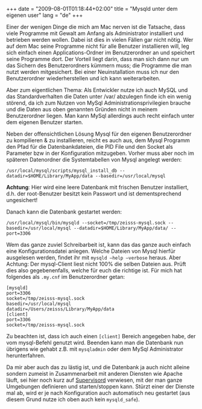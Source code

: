 +++
date = "2009-08-01T01:18:44+02:00"
title = "Mysqld unter dem eigenen user"
lang = "de"
+++

Einer der wenigen Dinge die mich am Mac nerven ist die Tatsache, dass viele Programme mit Gewalt am Anfang als Administrator installiert und betrieben werden wollen. Dabei ist dies in vielen Fällen gar nicht nötig. Wer auf dem Mac seine Programme nicht für alle Benutzer installieren will, leg sich einfach einen Applications-Ordner im Benutzerordner an und speichert seine Programme dort. Der Vorteil liegt darin, dass man sich dann nur um das Sichern des Benutzerordners kümmern muss; die Programme die man nutzt werden mitgesichert. Bei einer Neuinstallation muss ich nur den Benutzerordner wiederherstellen und ich kann weiterarbeiten.

Aber zum eigentlichen Thema: Als Entwickler nutze ich auch MySQL und das Standardverhalten die Daten unter /var/ abzulegen finde ich ein wenig störend, da ich zum Nutzen von MySql Administrationsprivilegien brauche und die Daten aus oben genannten Gründen nicht in meinem Benutzerordner liegen. Man kann MySql allerdings auch recht einfach unter dem eigenen Benutzer starten.


Neben der offensichtlichen Lösung Mysql für den eigenen Benutzerordner zu kompilieren & zu installieren, reicht es auch aus, dem Mysql Programm den Pfad für die Datenbankdateien, die PID File und den Socket als Parameter bzw in der Konfiguration mitzugeben. Vorher muss aber noch im späteren Datenordner die Systemtabellen von Mysql angelegt werden:

```
/usr/local/mysql/scripts/mysql_install_db --datadir=$HOME/Library/MyApp/data --basedir=/usr/local/mysql
```

**Achtung**: Hier wird eine leere Datenbank mit frischen Benutzer installiert, d.h. der root-Benutzer besitzt kein Passwort und ist dementsprechend ungesichert!

Danach kann die Datenbank gestartet werden:

```
/usr/local/mysql/bin/mysqld --socket=/tmp/zeisss-mysql.sock --basedir=/usr/local/mysql --datadir=$HOME/Library/MyApp/data/ --port=3306
```

Wem das ganze zuviel Schreibarbeit ist, kann das das ganze auch einfach eine Konfigurationsdatei anlegen. Welche Dateien von Mysql hierfür ausgelesen werden, findet ihr mit `mysqld –help –verbose` heraus. Aber Achtung: Der mysql-Client liest nicht 100% die selben Dateien aus. Prüft dies also gegebenenfalls, welche für euch die richtige ist. Für mich hat folgendes als `.my.cnf` im Benutzerordner getan:

```
[mysqld]
port=3306
socket=/tmp/zeisss-mysql.sock
basedir=/usr/local/mysql
datadir=/Users/zeisss/Library/MyApp/data
[client]
port=3306
socket=/tmp/zeisss-mysql.sock
```

Zu beachten ist, dass ich auch einen `[client]` Bereich angegeben habe, der vom mysql-Befehl genutzt wird. Beenden kann man die Datenbank nun übrigens wie gehabt z.B. mit `mysqladmin` oder dem MySql Administrator herunterfahren.

Da mir aber auch das zu lästig ist, und die Datenbank ja auch nicht alleine sondern zumeist in Zusammenarbeit mit anderen Diensten wie Apache läuft, sei hier noch kurz auf [Supervisord](http://www.supervisord.org/) verwiesen, mit der man ganze Umgebungen definieren und starten/stoppen kann. Stürzt einer der Dienste mal ab, wird er je nach Konfiguration auch automatisch neu gestartet (aus diesem Grund nutze ich oben auch kein `mysqld_safe`).
